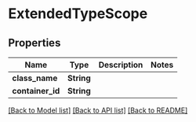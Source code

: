 # ExtendedTypeScope

## Properties

Name | Type | Description | Notes
------------ | ------------- | ------------- | -------------
**class_name** | **String** |  | 
**container_id** | **String** |  | 

[[Back to Model list]](../README.md#documentation-for-models) [[Back to API list]](../README.md#documentation-for-api-endpoints) [[Back to README]](../README.md)


